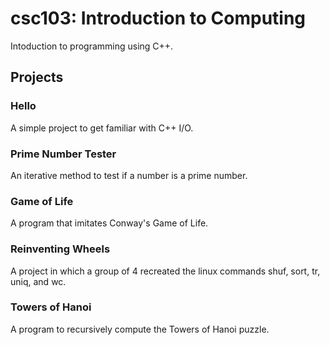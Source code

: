 # csc103: Introduction to Computing
Intoduction to programming using C++.

## Projects

### Hello
A simple project to get familiar with C++ I/O.

### Prime Number Tester
An iterative method to test if a number is a prime number.

### Game of Life
A program that imitates Conway's Game of Life.

### Reinventing Wheels
A project in which a group of 4 recreated the linux commands shuf, sort, tr, uniq, and wc.

### Towers of Hanoi
A program to recursively compute the Towers of Hanoi puzzle.